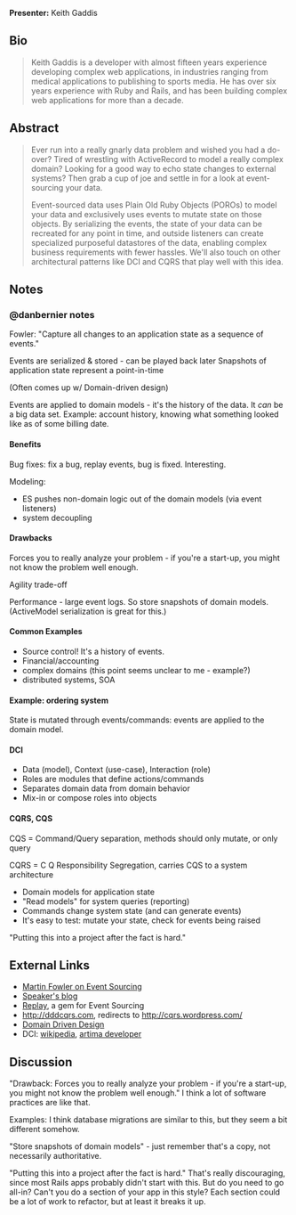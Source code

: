 **Presenter:** Keith Gaddis

## Bio

> Keith Gaddis is a developer with almost fifteen years experience developing complex web applications, in industries ranging from medical applications to publishing to sports media.  He has over six years experience with Ruby and Rails, and has been building complex web applications for more than a decade.

## Abstract

> Ever run into a really gnarly data problem and wished you had a do-over? Tired of wrestling with ActiveRecord to model a really complex domain? Looking for a good way to echo state changes to external systems?  Then grab a cup of joe and settle in for a look at event-sourcing your data.
>
> Event-sourced data uses Plain Old Ruby Objects (POROs) to model your data and exclusively uses events to mutate state on those objects. By serializing the events, the state of your data can be recreated for any point in time, and outside listeners can create specialized purposeful datastores of the data, enabling complex business requirements with fewer hassles.  We'll also touch on other architectural patterns like DCI and CQRS that play well with this idea.

## Notes

### @danbernier notes

Fowler: "Capture all changes to an application state as a sequence of
events."

Events are serialized & stored - can be played back later
Snapshots of application state represent a point-in-time

(Often comes up w/ Domain-driven design)

Events are applied to domain models - it's the history of the data.
It _can_ be a big data set. Example: account history, knowing what
something looked like as of some billing date.

#### Benefits

Bug fixes: fix a bug, replay events, bug is fixed. Interesting.

Modeling:
* ES pushes non-domain logic out of the domain models (via event listeners)
* system decoupling

#### Drawbacks

Forces you to really analyze your problem - if you're a start-up, you
might not know the problem well enough.

Agility trade-off

Performance - large event logs. So store snapshots of domain
models. (ActiveModel serialization is great for this.)

#### Common Examples

* Source control! It's a history of events.
* Financial/accounting
* complex domains (this point seems unclear to me - example?)
* distributed systems, SOA


#### Example: ordering system

State is mutated through events/commands: events are applied to the
domain model.


#### DCI

* Data (model), Context (use-case), Interaction (role)
* Roles are modules that define actions/commands
* Separates domain data from domain behavior
* Mix-in or compose roles into objects

#### CQRS, CQS

CQS = Command/Query separation, methods should only mutate, or only
query

CQRS = C Q Responsibility Segregation, carries CQS to a system
architecture
* Domain models for application state
* "Read models" for system queries (reporting)
* Commands change system state (and can generate events)
* It's easy to test: mutate your state, check for events being raised


"Putting this into a project after the fact is hard."


## External Links

* [Martin Fowler on Event Sourcing](http://martinfowler.com/eaaDev/EventSourcing.html)
* [Speaker's blog](http://karmajunkie.com/)
* [Replay](https://github.com/karmajunkie/replay), a gem for Event Sourcing
* http://dddcqrs.com, redirects to http://cqrs.wordpress.com/
* [Domain Driven Design](http://domaindrivendesign.org/)
* DCI: [wikipedia](http://en.wikipedia.org/wiki/Data,_context_and_interaction), [artima developer](http://www.artima.com/articles/dci_vision.html)


## Discussion

"Drawback: Forces you to really analyze your problem - if you're a
start-up, you might not know the problem well enough." I think a lot
of software practices are like that.

Examples: I think database migrations are similar to this, but they
seem a bit different somehow.

"Store snapshots of domain models" - just remember that's a copy, not
necessarily authoritative.

"Putting this into a project after the fact is hard." That's really
discouraging, since most Rails apps probably didn't start with
this. But do you need to go all-in? Can't you do a section of your app
in this style? Each section could be a lot of work to refactor, but at
least it breaks it up.